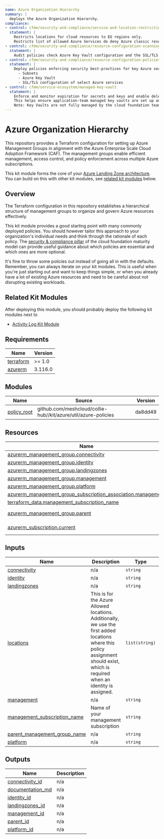 ```yaml
---
name: Azure Organization Hierarchy
summary: |
  deploys the Azure Organization Hierarchy.
compliance:
- control: cfmm/security-and-compliance/service-and-location-restrictions
  statement: |
    Restricts locations for cloud resources to EU regions only.
    Restricts list of allowed Azure Services do deny Azure classic resources.
- control: cfmm/security-and-compliance/resource-configuration-scanning
  statement: |
    Audit policies check Azure Key Vault configuration and the SSL/TLS configuration of select Azure services.
- control: cfmm/security-and-compliance/resource-configuration-policies
  statement: |
    Deploy policies enforcing security best-practices for key Azure services
      - Subnets
      - Azure Key Vault
      - SSL/TLS configuration of select Azure services
- control: cfmm/service-ecosystem/managed-key-vault
  statement: |
    Enforce and monitor expiration for secrets and keys and enable deletion protection.
    This helps ensure application-team managed key vaults are set up and configured according to best practices.
    Note: Key Vaults are not fully managed by the cloud foundation team, they stay within the application teams responsibility.
---
```


# Azure Organization Hierarchy

This repository provides a Terraform configuration for setting up Azure Management Groups in alignment with the Azure Enterprise Scale Cloud Adoption Framework (CAF). The management groups enable efficient management, access control, and policy enforcement across multiple Azure subscriptions.

This kit module forms the core of your [Azure Landing Zone architecture](https://learn.microsoft.com/en-us/azure/cloud-adoption-framework/ready/landing-zone/#azure-landing-zone-architecture). You can build on this with other kit
modules, see [related kit modules](#related-kit-modules) below.

## Overview
The Terraform configuration in this repository establishes a hierarchical structure of management groups to organize and govern Azure resources effectively.

This kit module provides a good starting point with many commonly deployed policies.
You should however tailor this approach to your organization's individual needs and think through the rationale
of each policy. The [security & compliance pillar](https://cloudfoundation.org/maturity-model/security-and-compliance/) of the cloud foundation maturity model can provide useful guidance about which policies are essential and which ones are more optional.

It's fine to throw some policies out instead of going all in with the defaults. Remember, you can always iterate on
your kit modules. This is useful when you're just starting out and want to keep things simple, or when you already have
a lot of existing Azure resources and need to be careful about not disrupting existing workloads.

## Related Kit Modules

After deploying this module, you should probably deploy the following kit modules next to

- [Activity Log Kit Module](./activity-log/README.md)
<!-- TODO
- [Corp Kit Module](../corp/README.md)
- landing zones
- -->

<!-- BEGIN_TF_DOCS -->
## Requirements

| Name | Version |
|------|---------|
| <a name="requirement_terraform"></a> [terraform](#requirement\_terraform) | >= 1.0 |
| <a name="requirement_azurerm"></a> [azurerm](#requirement\_azurerm) | 3.116.0 |

## Modules

| Name | Source | Version |
|------|--------|---------|
| <a name="module_policy_root"></a> [policy\_root](#module\_policy\_root) | github.com/meshcloud/collie-hub//kit/azure/util/azure-policies | da8dd49 |

## Resources

| Name | Type |
|------|------|
| [azurerm_management_group.connectivity](https://registry.terraform.io/providers/hashicorp/azurerm/3.116.0/docs/resources/management_group) | resource |
| [azurerm_management_group.identity](https://registry.terraform.io/providers/hashicorp/azurerm/3.116.0/docs/resources/management_group) | resource |
| [azurerm_management_group.landingzones](https://registry.terraform.io/providers/hashicorp/azurerm/3.116.0/docs/resources/management_group) | resource |
| [azurerm_management_group.management](https://registry.terraform.io/providers/hashicorp/azurerm/3.116.0/docs/resources/management_group) | resource |
| [azurerm_management_group.platform](https://registry.terraform.io/providers/hashicorp/azurerm/3.116.0/docs/resources/management_group) | resource |
| [azurerm_management_group_subscription_association.management](https://registry.terraform.io/providers/hashicorp/azurerm/3.116.0/docs/resources/management_group_subscription_association) | resource |
| [terraform_data.management_subscription_name](https://registry.terraform.io/providers/hashicorp/terraform/latest/docs/resources/data) | resource |
| [azurerm_management_group.parent](https://registry.terraform.io/providers/hashicorp/azurerm/3.116.0/docs/data-sources/management_group) | data source |
| [azurerm_subscription.current](https://registry.terraform.io/providers/hashicorp/azurerm/3.116.0/docs/data-sources/subscription) | data source |

## Inputs

| Name | Description | Type | Default | Required |
|------|-------------|------|---------|:--------:|
| <a name="input_connectivity"></a> [connectivity](#input\_connectivity) | n/a | `string` | `"connectivity"` | no |
| <a name="input_identity"></a> [identity](#input\_identity) | n/a | `string` | `"identity"` | no |
| <a name="input_landingzones"></a> [landingzones](#input\_landingzones) | n/a | `string` | `"landingzones"` | no |
| <a name="input_locations"></a> [locations](#input\_locations) | This is for the Azure Allowed locations. Additionally, we use the first added locations where this policy assignment should exist, which is required when an identity is assigned. | `list(string)` | <pre>[<br/>  "germanywestcentral"<br/>]</pre> | no |
| <a name="input_management"></a> [management](#input\_management) | n/a | `string` | `"management"` | no |
| <a name="input_management_subscription_name"></a> [management\_subscription\_name](#input\_management\_subscription\_name) | Name of your management subscription | `string` | `"management"` | no |
| <a name="input_parent_management_group_name"></a> [parent\_management\_group\_name](#input\_parent\_management\_group\_name) | n/a | `string` | `"foundation"` | no |
| <a name="input_platform"></a> [platform](#input\_platform) | n/a | `string` | `"platform"` | no |

## Outputs

| Name | Description |
|------|-------------|
| <a name="output_connectivity_id"></a> [connectivity\_id](#output\_connectivity\_id) | n/a |
| <a name="output_documentation_md"></a> [documentation\_md](#output\_documentation\_md) | n/a |
| <a name="output_identity_id"></a> [identity\_id](#output\_identity\_id) | n/a |
| <a name="output_landingzones_id"></a> [landingzones\_id](#output\_landingzones\_id) | n/a |
| <a name="output_management_id"></a> [management\_id](#output\_management\_id) | n/a |
| <a name="output_parent_id"></a> [parent\_id](#output\_parent\_id) | n/a |
| <a name="output_platform_id"></a> [platform\_id](#output\_platform\_id) | n/a |
<!-- END_TF_DOCS -->
